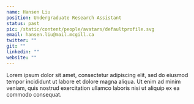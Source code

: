 ```yaml
---
name: Hansen Liu
position: Undergraduate Research Assistant
status: past
pic: /static/content/people/avatars/defaultprofile.svg
email: hansen.liu@mail.mcgill.ca
twitter: ""
git: ""
linkedin: ""
website: ""
---
```


Lorem ipsum dolor sit amet, consectetur adipiscing elit, sed do eiusmod tempor incididunt ut labore et dolore magna aliqua. Ut enim ad minim veniam, quis nostrud exercitation ullamco laboris nisi ut aliquip ex ea commodo consequat.